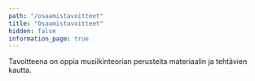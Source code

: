 ```yaml
---
path: "/osaamistavoitteet"
title: "Osaamistavoitteet"
hidden: false
information_page: true
---
```


Tavoitteena on oppia musiikinteorian perusteita materiaalin ja tehtävien kautta.

